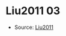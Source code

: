 <a name="material" />

# Liu2011 03
<script type="application/ld+json">
  {
    "@context": "https://schema.org/",
    "@type": "ChemicalSubstance",
    "http://purl.org/dc/terms/conformsTo":
      {
        "@type": "CreativeWork",
        "@id": "https://bioschemas.org/profiles/ChemicalSubstance/0.4-RELEASE/"
      },
    "@id": "https://egonw.github.io/nanowiki/nanowiki84.html#material",
    "name": "Liu2011 03",
    "sameAs": "http://127.0.0.1/mediawiki/index.php/Special:URIResolver/Liu2011_03"
  }
</script>


* Source: [Liu2011](http://127.0.0.1/mediawiki/index.php/Special:URIResolver/Liu2011)
